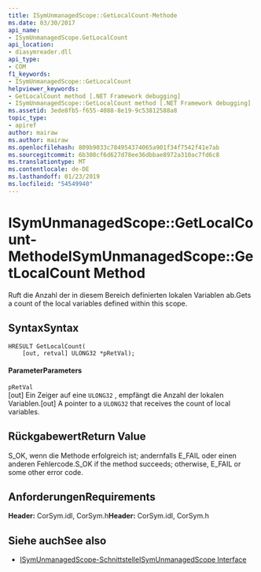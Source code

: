 ```yaml
---
title: ISymUnmanagedScope::GetLocalCount-Methode
ms.date: 03/30/2017
api_name:
- ISymUnmanagedScope.GetLocalCount
api_location:
- diasymreader.dll
api_type:
- COM
f1_keywords:
- ISymUnmanagedScope::GetLocalCount
helpviewer_keywords:
- GetLocalCount method [.NET Framework debugging]
- ISymUnmanagedScope::GetLocalCount method [.NET Framework debugging]
ms.assetid: 3ede8fb5-f655-4088-8e19-9c53812588a8
topic_type:
- apiref
author: mairaw
ms.author: mairaw
ms.openlocfilehash: 809b9033c784954374065a901f34f7542f41e7ab
ms.sourcegitcommit: 6b308cf6d627d78ee36dbbae8972a310ac7fd6c8
ms.translationtype: MT
ms.contentlocale: de-DE
ms.lasthandoff: 01/23/2019
ms.locfileid: "54549940"
---
```

# <a name="isymunmanagedscopegetlocalcount-method"></a><span data-ttu-id="378c7-102">ISymUnmanagedScope::GetLocalCount-Methode</span><span class="sxs-lookup"><span data-stu-id="378c7-102">ISymUnmanagedScope::GetLocalCount Method</span></span>
<span data-ttu-id="378c7-103">Ruft die Anzahl der in diesem Bereich definierten lokalen Variablen ab.</span><span class="sxs-lookup"><span data-stu-id="378c7-103">Gets a count of the local variables defined within this scope.</span></span>  
  
## <a name="syntax"></a><span data-ttu-id="378c7-104">Syntax</span><span class="sxs-lookup"><span data-stu-id="378c7-104">Syntax</span></span>  
  
```  
HRESULT GetLocalCount(  
    [out, retval] ULONG32 *pRetVal);  
```  
  
#### <a name="parameters"></a><span data-ttu-id="378c7-105">Parameter</span><span class="sxs-lookup"><span data-stu-id="378c7-105">Parameters</span></span>  
 `pRetVal`  
 <span data-ttu-id="378c7-106">[out] Ein Zeiger auf eine `ULONG32` , empfängt die Anzahl der lokalen Variablen.</span><span class="sxs-lookup"><span data-stu-id="378c7-106">[out] A pointer to a `ULONG32` that receives the count of local variables.</span></span>  
  
## <a name="return-value"></a><span data-ttu-id="378c7-107">Rückgabewert</span><span class="sxs-lookup"><span data-stu-id="378c7-107">Return Value</span></span>  
 <span data-ttu-id="378c7-108">S_OK, wenn die Methode erfolgreich ist; andernfalls E_FAIL oder einen anderen Fehlercode.</span><span class="sxs-lookup"><span data-stu-id="378c7-108">S_OK if the method succeeds; otherwise, E_FAIL or some other error code.</span></span>  
  
## <a name="requirements"></a><span data-ttu-id="378c7-109">Anforderungen</span><span class="sxs-lookup"><span data-stu-id="378c7-109">Requirements</span></span>  
 <span data-ttu-id="378c7-110">**Header:** CorSym.idl, CorSym.h</span><span class="sxs-lookup"><span data-stu-id="378c7-110">**Header:** CorSym.idl, CorSym.h</span></span>  
  
## <a name="see-also"></a><span data-ttu-id="378c7-111">Siehe auch</span><span class="sxs-lookup"><span data-stu-id="378c7-111">See also</span></span>
- [<span data-ttu-id="378c7-112">ISymUnmanagedScope-Schnittstelle</span><span class="sxs-lookup"><span data-stu-id="378c7-112">ISymUnmanagedScope Interface</span></span>](../../../../docs/framework/unmanaged-api/diagnostics/isymunmanagedscope-interface.md)
